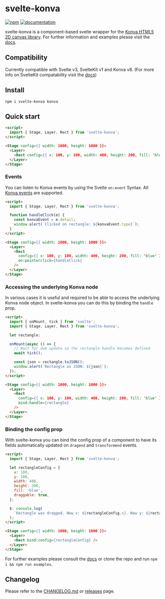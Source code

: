 # svelte-konva

[![npm](https://img.shields.io/npm/v/svelte-konva?style=flat-square)](https://www.npmjs.com/package/svelte-konva)
[![documentation](https://img.shields.io/badge/docs-svelte--konva-success?style=flat-square)](https://konvajs.org/docs/svelte)

svelte-konva is a component-based svelte wrapper for the [Konva HTML5 2D canvas library](https://github.com/konvajs/konva). For further information and examples please visit the [docs](https://konvajs.org/docs/svelte).

## Compatibility

Currently compatible with Svelte v3, SvelteKit v1 and Konva v8. (For more info on SvelteKit compatability visit the [docs](https://konvajs.org/docs/svelte))

## Install

```npm
npm i svelte-konva konva
```

## Quick start

```html
<script>
  import { Stage, Layer, Rect } from 'svelte-konva';
</script>

<Stage config={{ width: 1000, height: 1000 }}>
  <Layer>
    <Rect config={{ x: 100, y: 100, width: 400, height: 200, fill: 'blue' }} />
  </Layer>
</Stage>
```

### Events

You can listen to Konva events by using the Svelte `on:event` Syntax. All [Konva events](https://konvajs.org/docs/events/Binding_Events.html) are supported.

```html
<script>
  import { Stage, Layer, Rect } from 'svelte-konva';

  function handleClick(e) {
    const konvaEvent = e.detail;
    window.alert(`Clicked on rectangle: ${konvaEvent.type}`);
  }
</script>

<Stage config={{ width: 1000, height: 1000 }}>
  <Layer>
    <Rect
      config={{ x: 100, y: 100, width: 400, height: 200, fill: 'blue' }}
      on:pointerclick={handleClick}
    />
  </Layer>
</Stage>
```

### Accessing the underlying Konva node

In various cases it is useful and required to be able to access the underlying Konva node object. In svelte-konva you can do this by binding the `handle` prop.

```html
<script>
  import { onMount, tick } from 'svelte';
  import { Stage, Layer, Rect } from 'svelte-konva';

  let rectangle;

  onMount(async () => {
    // Wait for dom update so the rectangle handle becomes defined
    await tick();

    const json = rectangle.toJSON();
    window.alert(`Rectangle as JSON: ${json}`);
  });
</script>

<Stage config={{ width: 1000, height: 1000 }}>
  <Layer>
    <Rect
      config={{ x: 100, y: 100, width: 400, height: 200, fill: 'blue' }}
      bind:handle={rectangle}
    />
  </Layer>
</Stage>
```

### Binding the config prop

With svelte-konva you can bind the config prop of a component to have its fields automatically updated on `dragend` and `transformend` events.

```html
<script>
  import { Stage, Layer, Rect } from 'svelte-konva';

  let rectangleConfig = {
    x: 100,
    y: 100,
    width: 400,
    height: 200,
    fill: 'blue',
    draggable: true,
  };

  $: console.log(
    `Rectangle was dragged. New x: ${rectangleConfig.x}. New y: ${rectangleConfig.y}.`
  );
</script>

<Stage config={{ width: 1000, height: 1000 }}>
  <Layer>
    <Rect bind:config={rectangleConfig} />
  </Layer>
</Stage>
```

For further examples please consult the [docs](https://konvajs.org/docs/svelte) or clone the repo and run `npm i && npm run examples`.

## Changelog

Please refer to the [CHANGELOG.md](https://github.com/konvajs/svelte-konva/blob/master/CHANGELOG.md) or [releases](https://github.com/konvajs/svelte-konva/releases) page.
